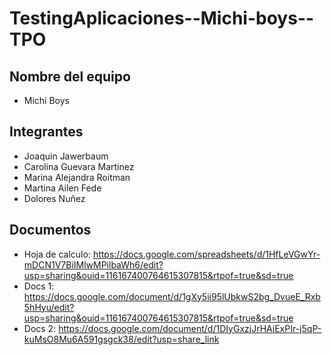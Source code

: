 # TestingAplicaciones--Michi-boys--TPO

## Nombre del equipo
- Michi Boys

## Integrantes
- Joaquin Jawerbaum
- Carolina Guevara Martinez
- Marina Alejandra Roitman
- Martina Ailen Fede
- Dolores Nuñez

## Documentos
- Hoja de calculo: https://docs.google.com/spreadsheets/d/1HfLeVGwYr-mDCN1V7BiIMlwMPilbaWh6/edit?usp=sharing&ouid=116167400764615307815&rtpof=true&sd=true
- Docs 1: https://docs.google.com/document/d/1gXy5ii95lUbkwS2bg_DvueE_Rxb5hHyu/edit?usp=sharing&ouid=116167400764615307815&rtpof=true&sd=true
- Docs 2: https://docs.google.com/document/d/1DIyGxzjJrHAiExPIr-j5qP-kuMsO8Mu6A591gsgck38/edit?usp=share_link

